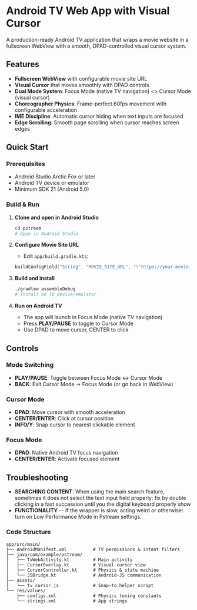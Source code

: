 # Android TV Web App with Visual Cursor

A production-ready Android TV application that wraps a movie website in a fullscreen WebView with a smooth, DPAD-controlled visual cursor system.

## Features

- **Fullscreen WebView** with configurable movie site URL
- **Visual Cursor** that moves smoothly with DPAD controls
- **Dual Mode System**: Focus Mode (native TV navigation) <> Cursor Mode (visual cursor)
- **Choreographer Physics**: Frame-perfect 60fps movement with configurable acceleration
- **IME Discipline**: Automatic cursor hiding when text inputs are focused
- **Edge Scrolling**: Smooth page scrolling when cursor reaches screen edges

## Quick Start

### Prerequisites
- Android Studio Arctic Fox or later
- Android TV device or emulator
- Minimum SDK 21 (Android 5.0)

### Build & Run

1. **Clone and open in Android Studio**
   ```bash
   cd pstream
   # Open in Android Studio
   ```

2. **Configure Movie Site URL**
   - Edit `app/build.gradle.kts`:
   ```kotlin
   buildConfigField("String", "MOVIE_SITE_URL", "\"https://your-movie-site.com\"")
   ```

3. **Build and install**
   ```bash
   ./gradlew assembleDebug
   # Install on TV device/emulator
   ```

4. **Run on Android TV**
   - The app will launch in Focus Mode (native TV navigation)
   - Press **PLAY/PAUSE** to toggle to Cursor Mode
   - Use DPAD to move cursor, CENTER to click

## Controls

### Mode Switching
- **PLAY/PAUSE**: Toggle between Focus Mode ↔ Cursor Mode
- **BACK**: Exit Cursor Mode → Focus Mode (or go back in WebView)

### Cursor Mode
- **DPAD**: Move cursor with smooth acceleration
- **CENTER/ENTER**: Click at cursor position
- **INFO/Y**: Snap cursor to nearest clickable element

### Focus Mode
- **DPAD**: Native Android TV focus navigation
- **CENTER/ENTER**: Activate focused element



## Troubleshooting
- **SEARCHING CONTENT**: When using the main search feature, sometimes it does not select the text input field properly: fix by double clicking in a fast succession until you the digital keyboard properly show
- **FUNCTIONALITY** -- If the wrapper is slow, acting weird or otherwise: turn on Low Performance Mode in Pstream settings. 



### Code Structure

```
app/src/main/
├── AndroidManifest.xml          # TV permissions & intent filters
├── java/com/example/pstream/
│   ├── TvWebActivity.kt         # Main activity
│   ├── CursorOverlay.kt         # Visual cursor view
│   ├── CursorController.kt      # Physics & state machine
│   └── JSBridge.kt              # Android-JS communication
├── assets/
│   └── tv_cursor.js             # Snap-to helper script
└── res/values/
    ├── configs.xml              # Physics tuning constants
    └── strings.xml              # App strings
```
